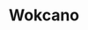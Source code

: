---
layout: place
title: "Wokcano"
permalink: /california/burbank/wokcano.html
stateAbbr: CA
stateName: California
cityName: Burbank
seo:
  name: "Wokcano"
  type: Restaurant
  links: null
description: "Wokcano serves delicious sushi in Burbank, California. Try fresh Japanese dishes for a great dining experience. "
place_id: ChIJ87ITJlGVwoARuc3mHsFMFEc
photos:
  - name: >-
      places/ChIJ87ITJlGVwoARuc3mHsFMFEc/photos/AeeoHcJQBqqPdRnZVFHwpa-G518wMxJeHfrcrM3_91A_ICE2_BKo8Aktc78r9vukfG_hvO-jYQU5gmCTMYtVGMI-7pwmfnNv1772NJJf5NqkZ_oRoBwqBuLjzbbVUSDn5EZ8zP9_MXsuX5-U5cLV2U2VBFHAsWNbnYN4KUr3kWrJyHqchS4evAXhpNW63FZlpOKsHQGlI_NKdYeWC9xDXBgVp7Pe7W36tPhmcTi4oPhbIDqgqQU6MaujWbswJm1441WMat9nlglNoj8ETQdZuKev2yzBNPO1lmGEYDYbMYQz8iMUAA
    widthPx: 3024
    heightPx: 4032
    authorAttributions:
      - displayName: Wokcano
        uri: https://maps.google.com/maps/contrib/106937345938641558057
        photoUri: >-
          https://lh3.googleusercontent.com/a-/ALV-UjVmkWc4KhCr6m6rQha8MJZMS7UVRVuARYACcuoYEyGc8FXawQE=s100-p-k-no-mo
    flagContentUri: >-
      https://www.google.com/local/imagery/report/?cb_client=maps_api_places.places_api&image_key=!1e10!2sAF1QipOG4Kkmo5FqpC4sfDd9G211wTaHRAWdxLXqRCy1&hl=en-US
    googleMapsUri: >-
      https://www.google.com/maps/place//data=!3m4!1e2!3m2!1sAF1QipOG4Kkmo5FqpC4sfDd9G211wTaHRAWdxLXqRCy1!2e10!4m2!3m1!1s0x80c295512613b2f3:0x47144cc11ee6cdb9
  - name: >-
      places/ChIJ87ITJlGVwoARuc3mHsFMFEc/photos/AeeoHcKjuywexCUjuTNRNZaJpg4jIHAGkixxIUSm2z9SnzInHt1y0Eulhp3cte2ld5m837buBGIcGJ1hp7fEODzoUrTFyF7Vg3B6Yay4J2M6mxz9BI5bU4YWxRmngNMgq3diPcB-_2_mVvGjcTcOlixfA7m7Md8DtNHznH9U4UCfbKIYF4D6ZSUHDRPNdEEoTRvjrQDsKHYqEuwSA8QzVEcExGbHBzEHzG4Smvsnrvkr3o6wTIQ3z0TJpzTcUc3uFcf9pC1mhTy9kLvjxYMJf8a5SiEW8CX4WonAzRmTuZ01ZvHGbw
    widthPx: 1080
    heightPx: 720
    authorAttributions:
      - displayName: Wokcano
        uri: https://maps.google.com/maps/contrib/106937345938641558057
        photoUri: >-
          https://lh3.googleusercontent.com/a-/ALV-UjVmkWc4KhCr6m6rQha8MJZMS7UVRVuARYACcuoYEyGc8FXawQE=s100-p-k-no-mo
    flagContentUri: >-
      https://www.google.com/local/imagery/report/?cb_client=maps_api_places.places_api&image_key=!1e10!2sAF1QipPr3n3rqwrBr03gnuzhClWtXdCbJzXE881ppyAu&hl=en-US
    googleMapsUri: >-
      https://www.google.com/maps/place//data=!3m4!1e2!3m2!1sAF1QipPr3n3rqwrBr03gnuzhClWtXdCbJzXE881ppyAu!2e10!4m2!3m1!1s0x80c295512613b2f3:0x47144cc11ee6cdb9
  - name: >-
      places/ChIJ87ITJlGVwoARuc3mHsFMFEc/photos/AeeoHcKo8ysuAqU9o85IIxtZxRMSEeRi8bl8oTtvX2xdZnq6Y2llRECaCntr4dTgOocu_rm_EVJHtFqZjJEfEK5ElW7oQduYAZTnZ68-mwisPygWMY-TXKMEpSwzpeoXn3j4ZWdYay7hiOfBlFBvpDc3zzsXW3bJrqacjE6T5DwcgJ-dyrBEvOy1KvKApnHJKziDbHf486-GwWK7xltrxzAMll7LhuPfKl57nfLEqbJK8txKBghmpF7IuvrRbFpkk_5ghLD1uLBuFsE9OEuX4SzIsvpbKtOQi4YvuFDhjMuCuing5xBuT7k7AutYVJ1Ptf9BG0eYvjNXQmABI_3lp6eCih3skFq0ftPsxL-kxWH2Usu2-Oa4y6qxldj8a34W9NAc3Ewur5J3Kp4wYq0ol1WeqpRsbIaqjNrM15dCqAt8da2vv2tyZHC4Zv2haixfxhB9
    widthPx: 3600
    heightPx: 4800
    authorAttributions:
      - displayName: M D
        uri: https://maps.google.com/maps/contrib/101451761546252311300
        photoUri: >-
          https://lh3.googleusercontent.com/a-/ALV-UjXW5Nb2Abb2Q71nnmQP03KQGXH69NmUWpE91CgqRBjmw0o1y4A=s100-p-k-no-mo
    flagContentUri: >-
      https://www.google.com/local/imagery/report/?cb_client=maps_api_places.places_api&image_key=!1e10!2sCIABIhADycKzJznWmGfQU2QABdMG&hl=en-US
    googleMapsUri: >-
      https://www.google.com/maps/place//data=!3m4!1e2!3m2!1sCIABIhADycKzJznWmGfQU2QABdMG!2e10!4m2!3m1!1s0x80c295512613b2f3:0x47144cc11ee6cdb9
  - name: >-
      places/ChIJ87ITJlGVwoARuc3mHsFMFEc/photos/AeeoHcKTZ6-1yfgKZFH7VrS5DcK7vk5JNxzueYvv5fEPigPkmHTQVs6G1B31DWsW8MI8FUXEGIJS7b6-_FODaDgdSCfzzWbTbie74xlTHgylXlQOB3b2KAUMYGyuwj44xnPciBcHhq5PONfHf1m4yd5Xum9V8hRCNkXAbdF_E-rGjP8D9yrw4NqCga_5q20Er3Mizjg85i18DXiOhW25NPZxgppsnAJnqbXLOUNoTJZLgxXvkxBbBbrSFY4aPMCBz5Ps5hLhaaCcnddOmZQCedM4pB5utmPtuRkWuk1tkoYitj01_x5mUyt8sEOepp5UIFeLYXrrD6mTiJTozWvd7MIT1Bn7LCdqF9pk0eeFydFaMwuUwLLAGQi3WM4i6wfS96Y1geD_HFpm5quHh-kAxJbgcTtrQhcBuRdMkg4_4K5071g
    widthPx: 3600
    heightPx: 4800
    authorAttributions:
      - displayName: Mandi Budd
        uri: https://maps.google.com/maps/contrib/107688279777234646414
        photoUri: >-
          https://lh3.googleusercontent.com/a-/ALV-UjWcbiV0qPbmdy98vyCQJc5JIU3t1S7Q77W9yeCKPcNGBzMICj_r=s100-p-k-no-mo
    flagContentUri: >-
      https://www.google.com/local/imagery/report/?cb_client=maps_api_places.places_api&image_key=!1e10!2sCIHM0ogKEICAgICe44KgZA&hl=en-US
    googleMapsUri: >-
      https://www.google.com/maps/place//data=!3m4!1e2!3m2!1sCIHM0ogKEICAgICe44KgZA!2e10!4m2!3m1!1s0x80c295512613b2f3:0x47144cc11ee6cdb9
  - name: >-
      places/ChIJ87ITJlGVwoARuc3mHsFMFEc/photos/AeeoHcLm3UT5HI6o5rMv9Tzy3TjSNry0abNtcD6OqQ7Wz_LdIhuARyIG1Ke4yJ9bbmYVEv8Ofl-EcxdyKMbNovoUPCUPxDrQsTedj1D3I93Li15ONSl6hEeMDsUUO4wEDSo-bJsgyK7wyt4rF2SW8bex0A9ZapzhKJ1uGJm9Ep6xGzkCPrXvpbJJrO88xQd2ep213ebPuUhwlU480MrTsy9ytP-IDi3XYTe4OVPoHW8-XutS1FS-2Q9Exqcn2zDrf1yQfKyNKI6od9WqEXCH4eJ0xkkuaA693mBrQGjmRsYN5cL8EtXUMqM2vLeYPar09XQSbCOD38dbA6ex7Us8yGzsmdCq-bJccOFG6jeyD9tlM0VLrAD5MmT0B8z8UPnTL2LH7pw-pnFiBCmpxY2adaUDyPtZoWRVsPDPwvI4Zjr6W9WzBOsBrKmlYECjZE-Tr-BS
    widthPx: 3000
    heightPx: 4000
    authorAttributions:
      - displayName: Patricia M.
        uri: https://maps.google.com/maps/contrib/100233141840623538096
        photoUri: >-
          https://lh3.googleusercontent.com/a-/ALV-UjVBu3ymqrnXu5KNQt39BR7cWYcMvXI9Oduo3X-6TEPPHLDjIv8yTA=s100-p-k-no-mo
    flagContentUri: >-
      https://www.google.com/local/imagery/report/?cb_client=maps_api_places.places_api&image_key=!1e10!2sCIABIhAA3iUk_SYdpWfI65wAAQmY&hl=en-US
    googleMapsUri: >-
      https://www.google.com/maps/place//data=!3m4!1e2!3m2!1sCIABIhAA3iUk_SYdpWfI65wAAQmY!2e10!4m2!3m1!1s0x80c295512613b2f3:0x47144cc11ee6cdb9
  - name: >-
      places/ChIJ87ITJlGVwoARuc3mHsFMFEc/photos/AeeoHcKblLF3PM1yxapebWxxcC_T24IA-7_CqQur1FONzSPiIX76kT-R010ZevqowiLirhKCKv78qIWjZ6fObCv0sxuhjEhRyh0k1CKcSq46VZz1U1fYIpBl02VEP7zPDT08ryEUdNCSwXtCxBOY9E0riUBDhoFSzwDWCR7V7CTqTv57a2XZP0fa8a7Rhit32GV8INoKQaIMxJmPK3bAgIgA24RGO3icV9PWixbZsHcfQcobh50ibVCNqGmc8bJJMXyNCUJUkvvRw6-H6jaxeAXht40pQsdHWTF4Jq7bXN-87-UbcceXKCgZnka928CN1sJoBCJKASsP_1S40T1z3UhWz_C7h9sD8hhQMHda0cpb-P1RjiwFjimJohUtiKZO9KLffeypySVo8O2G5THUYpCyaGUlynr9ckE81ndPgfTYSHQNhplI
    widthPx: 4032
    heightPx: 3024
    authorAttributions:
      - displayName: Hayk Bezirganyan
        uri: https://maps.google.com/maps/contrib/114314977675632444183
        photoUri: >-
          https://lh3.googleusercontent.com/a-/ALV-UjWy5d0YvjuD8L6uub5HnUluEEqxhMEJ3_cSVSxxKuH0Bd7moEZDuQ=s100-p-k-no-mo
    flagContentUri: >-
      https://www.google.com/local/imagery/report/?cb_client=maps_api_places.places_api&image_key=!1e10!2sCIHM0ogKEICAgIDuzo7gzAE&hl=en-US
    googleMapsUri: >-
      https://www.google.com/maps/place//data=!3m4!1e2!3m2!1sCIHM0ogKEICAgIDuzo7gzAE!2e10!4m2!3m1!1s0x80c295512613b2f3:0x47144cc11ee6cdb9
  - name: >-
      places/ChIJ87ITJlGVwoARuc3mHsFMFEc/photos/AeeoHcLrXCt6FbvJZwRQVznU9BoJqTAZwOCuMUuZ-SpUPjk4rzKQskaDnpU5VHpSM0B5RQhEBryfgkbUC9SC90Z3kBQVMkZbD3h09a5hL0iRR6ut8TEpdLbQ5TmOao5Hikvyt5BECKKQE3EZynyHIsn3Tx-XbcnSeJG1CJwp0_0TbdijU6sV0CV6zTl8dppUjYPI-nmBnzA3_HDbOavHDhq19Jn_1vf3EW0JrvoVAQtipuUvrtShCGaQ57fuiWWVcS6YHK1cCLHJjkMY1gYspp8Y0udhNsmoUkTg24veRKp_DoMI7EqOgM-fTfbu-ObxlNL8pyptnG3hJ_A20PMdG5F4EsmBxFAbkOBwRRdocIhWSe2mVai--jH4gOxH-i6jPi5lJLRNfzhe2iuRg1cpMtM3pK9Jwlm_shxxWHGixn7ZB4uI0kU
    widthPx: 4032
    heightPx: 2268
    authorAttributions:
      - displayName: Aneliese Hessekiel
        uri: https://maps.google.com/maps/contrib/100871199116281962983
        photoUri: >-
          https://lh3.googleusercontent.com/a/ACg8ocI9dZi2KoVl2S3CHZCeN-G4JuEW5ykEt6qpKsKL5sLu4ZKtSg=s100-p-k-no-mo
    flagContentUri: >-
      https://www.google.com/local/imagery/report/?cb_client=maps_api_places.places_api&image_key=!1e10!2sCIHM0ogKEICAgIDH4oSHhwE&hl=en-US
    googleMapsUri: >-
      https://www.google.com/maps/place//data=!3m4!1e2!3m2!1sCIHM0ogKEICAgIDH4oSHhwE!2e10!4m2!3m1!1s0x80c295512613b2f3:0x47144cc11ee6cdb9
  - name: >-
      places/ChIJ87ITJlGVwoARuc3mHsFMFEc/photos/AeeoHcI-DsLQBrj3BlwW2Gt7IPYKvRUxUvMQvGtNxU7N22Eb6Tg0mJ-OKQoqGRysh2MxJNY9WlVl15U725klvAyWkvCfzyOFJwxNZTVU6P2fazarRuTI3Kl9ri54feeG2iYulVNu8eU2wFCdNRasikn-ttzeKYq7-KfCNIZYCD63J1ndf4eizyJvuQXByfnrVC7jtujBpklepRACjKXDl-LyYZPNgCTSrG073m-1pHEC7vLuD8x9JrC9tI_vM7SPZWO3FYUp762UDqVUshECJMZJVYHVA3YITWg3v56PNFz8JCX45oZDL7YUuSodCFPYDurDxotwrqtphZgA1qTkqQKaTsFhzzUCYEZV7lydNtQ8nLSgB5rNvNjwmz_ImZJhI22TWTiweStwmsJeOgXfJj1iiqyFMB41qwrmeUwwPu84gMdpd5p1
    widthPx: 4032
    heightPx: 2268
    authorAttributions:
      - displayName: Cynthia Sadowski
        uri: https://maps.google.com/maps/contrib/108091235825397878428
        photoUri: >-
          https://lh3.googleusercontent.com/a/ACg8ocLnGD2Xp5CjXrllo-ewlJCck9gRudFRLPmUgDHhpQrSKrbs=s100-p-k-no-mo
    flagContentUri: >-
      https://www.google.com/local/imagery/report/?cb_client=maps_api_places.places_api&image_key=!1e10!2sCIHM0ogKEICAgIDK6vHzwAE&hl=en-US
    googleMapsUri: >-
      https://www.google.com/maps/place//data=!3m4!1e2!3m2!1sCIHM0ogKEICAgIDK6vHzwAE!2e10!4m2!3m1!1s0x80c295512613b2f3:0x47144cc11ee6cdb9
  - name: >-
      places/ChIJ87ITJlGVwoARuc3mHsFMFEc/photos/AeeoHcKoPhqytWohMYYPAz3oGR2lf2jI9EU7Te0Psca3d1sAuMe5hRNY3kYpU8qm0avj9cL_sUQskaXIZrvP4u60B8u88RoLc3pRdLB0-PUgWrm65G6O4oic_5BygWuEQiWVNfHV-W48OUV-JhxNt0SfkpkOYXs5EVLRPG_Is2ofb2dBKJu61Rey6RT60gZYI_cORJbZlCtYT5AkZE2BhydvJH0pQhrj8m9BmxbneoKtuaVMZzq3aexUckOqXPBDDvkzz8zKYO-do44yIkYpgrAREk1WFEDOjGKQQkRqU53cnFkiHmBITwCILYVQn_k_ASLq8fKTHL_6d0JDVA7Ml_PKJgT44HGubCjGsbv3XMVMpUITcGc95ZPm8jltVSkZ4R8cd8H6LeHjljBqCoMxexqbdIfDdra2DIofHcwkaWiuvQTjDSvwf5tLjyBN3vOY4UDL
    widthPx: 3000
    heightPx: 4000
    authorAttributions:
      - displayName: Patricia M.
        uri: https://maps.google.com/maps/contrib/100233141840623538096
        photoUri: >-
          https://lh3.googleusercontent.com/a-/ALV-UjVBu3ymqrnXu5KNQt39BR7cWYcMvXI9Oduo3X-6TEPPHLDjIv8yTA=s100-p-k-no-mo
    flagContentUri: >-
      https://www.google.com/local/imagery/report/?cb_client=maps_api_places.places_api&image_key=!1e10!2sCIABIhADycKz9hvRQWfI658AAlIY&hl=en-US
    googleMapsUri: >-
      https://www.google.com/maps/place//data=!3m4!1e2!3m2!1sCIABIhADycKz9hvRQWfI658AAlIY!2e10!4m2!3m1!1s0x80c295512613b2f3:0x47144cc11ee6cdb9
  - name: >-
      places/ChIJ87ITJlGVwoARuc3mHsFMFEc/photos/AeeoHcI5_Yhk5SmI9Dr8hWMnfd05BGyIUcqXe2qNi33wZUtsV8iLpJuyI3H6CZpRc_cmw1Dh2fYaHUMIiWdhWU8rwW0WruIeyAixRXNxDE0LOBv-ayaBX7du-JboXVvZW_nZl4358zMKclyv2d9fmk7ji1gNw-USTmsvM0KtYBwomBJP6j-GC4ByURgCDB_zJdgAX8boI3bj0RWebF0fFoTXjJCxzlX6khHUdjh7RX6RCFXA6vA8l516YEGfq65zuhktblA_7anMPBiRdutT_HfM1ffVrKWobWFeXRXD_SgyOzOKt78YfFrogSZleSmMdBfBimGbuyTZ0sEFxS780V3jLcZNfxls94Dvkzd4t8ermlp9qsEm0ccCuJ-PtNwaJ0Fwf6DfBBTvXmeLAk1f50F918H5nylMGcF1BG-1qyoQpH_jT_hi2lU99tuvE_U6hA
    widthPx: 382
    heightPx: 510
    authorAttributions:
      - displayName: Donna Burkamp
        uri: https://maps.google.com/maps/contrib/110855385981105064025
        photoUri: >-
          https://lh3.googleusercontent.com/a-/ALV-UjWLGYXfKK61L2SLVwwKd9efpgsm2eGW1sCnocCL7hbUdtFc_Bs=s100-p-k-no-mo
    flagContentUri: >-
      https://www.google.com/local/imagery/report/?cb_client=maps_api_places.places_api&image_key=!1e10!2sCIABIhAA3ilWBQrfaGfdllMADpYs&hl=en-US
    googleMapsUri: >-
      https://www.google.com/maps/place//data=!3m4!1e2!3m2!1sCIABIhAA3ilWBQrfaGfdllMADpYs!2e10!4m2!3m1!1s0x80c295512613b2f3:0x47144cc11ee6cdb9
address: '150 S San Fernando Blvd #20, Burbank, CA 91502, USA'
street: '150 S San Fernando Blvd #20'
city: Burbank
state: CA
zip: '91502'
country: USA
neighborhood: null
latitude: '34.180361'
longitude: '-118.307697'
accessibility_options:
  wheelchairAccessibleParking: true
  wheelchairAccessibleEntrance: true
  wheelchairAccessibleRestroom: true
  wheelchairAccessibleSeating: true
business_status: OPERATIONAL
name: Wokcano
google_maps_links:
  directionsUri: >-
    https://www.google.com/maps/dir//''/data=!4m7!4m6!1m1!4e2!1m2!1m1!1s0x80c295512613b2f3:0x47144cc11ee6cdb9!3e0
  placeUri: https://maps.google.com/?cid=5121803068557938105
  writeAReviewUri: >-
    https://www.google.com/maps/place//data=!4m3!3m2!1s0x80c295512613b2f3:0x47144cc11ee6cdb9!12e1
  reviewsUri: >-
    https://www.google.com/maps/place//data=!4m4!3m3!1s0x80c295512613b2f3:0x47144cc11ee6cdb9!9m1!1b1
  photosUri: >-
    https://www.google.com/maps/place//data=!4m3!3m2!1s0x80c295512613b2f3:0x47144cc11ee6cdb9!10e5
primary_type: Asian Restaurant
opening_hours:
  regular: null
  current: null
secondary_opening_hours:
  regular:
    weekdayDescriptions: null
    type: null
  current:
    weekdayDescriptions: null
    type: null
phone: null
price_level: null
price_range: null
rating: null
rating_count: 0
website: null
reviews: null
parking_options: null
payment_options: null
allow_dogs: null
curbside_pickup: null
delivery: null
dine_in: null
good_for_children: null
good_for_groups: null
good_for_sports: null
live_music: null
menu_for_children: null
outdoor_seating: null
reservable: null
restroom: null
serves_beer: null
serves_breakfast: null
serves_brunch: null
serves_cocktails: null
serves_coffee: null
serves_dinner: null
serves_dessert: null
serves_lunch: null
serves_vegetarian_food: null
serves_wine: null
takeout: null
update_category: essentials
summary: null

---